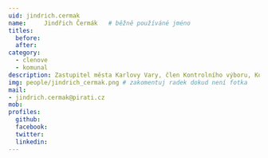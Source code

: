 ```yaml
---
uid: jindrich.cermak
name:     Jindřich Čermák  	# běžně používáné jméno
titles:
  before:
  after:
category:
  - clenove
  - komunal
description: Zastupitel města Karlovy Vary, člen Kontrolního výboru, Komise pro otevřenou společnost a nové technologie a Komise pro řešení otázek bezpečnosti kraje v Karlovarským kraji
img: people/jindrich_cermak.png # zakomentuj radek dokud není fotka
mail:
- jindrich.cermak@pirati.cz
mob:
profiles:
  github:
  facebook:
  twitter:
  linkedin:
---
```



